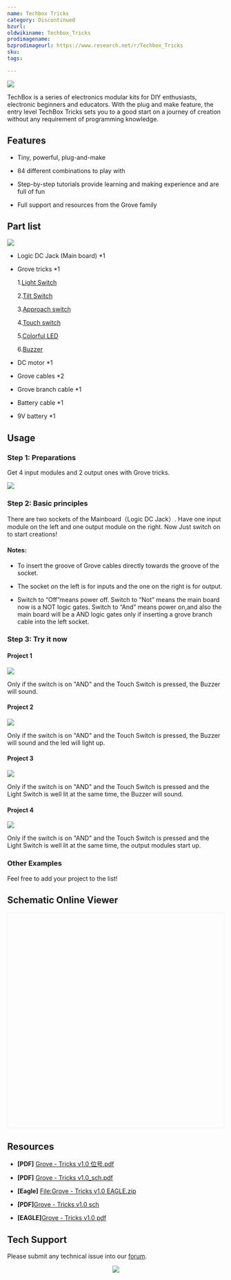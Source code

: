 ```yaml
---
name: Techbox Tricks‏‎
category: Discontinued
bzurl:
oldwikiname: Techbox_Tricks‏‎
prodimagename:
bzprodimageurl: https://www.research.net/r/Techbox_Tricks
sku:
tags:

---
```


![](https://github.com/SeeedDocument/Techbox_Tricks/raw/master/img/110020006_p1.jpg)

TechBox is a series of electronics modular kits for DIY enthusiasts, electronic beginners and educators.
With the plug and make feature, the entry level TechBox Tricks sets you to a good start on a journey of creation without any requirement of programming knowledge.

##   Features

*   Tiny, powerful, plug-and-make

*   84 different combinations to play with

*   Step-by-step tutorials provide learning and making experience and are full of fun

*   Full support and resources from the Grove family

##   Part list

![](https://github.com/SeeedDocument/Techbox_Tricks/raw/master/img/110020006_p2.jpg)

*   Logic DC Jack (Main board) *1

*   Grove tricks *1

    1.[Light Switch](https://seeeddoc.github.io/Grove-Light_Sensor/)

    2.[Tilt Switch](https://seeeddoc.github.io/Grove-Tilt_Switch/)

    3.[Approach switch](https://seeeddoc.github.io/Grove-Line_Finder/)

    4.[Touch switch](https://seeeddoc.github.io/Grove-Touch_Sensor/)

    5.[Colorful LED](https://seeeddoc.github.io/Grove-LED_Socket_Kit/)

    6.[Buzzer](https://seeeddoc.github.io/Grove-Buzzer/)

  *   DC motor *1

  *   Grove cables *2

  *   Grove branch cable *1

  *   Battery cable *1

  *   9V battery *1

##   Usage

###  Step 1: Preparations

Get 4 input modules and 2 output ones with Grove tricks.

![](https://github.com/SeeedDocument/Techbox_Tricks/raw/master/img/Grove_tricks_depart.jpg)

###  Step 2: Basic principles

There are two sockets of the Mainboard（Logic DC Jack）. Have one input module on the left and one output module on the right. Now Just switch on to start creations!

####  Notes:

*   To insert the groove of Grove cables directly towards the groove of the socket.

*   The socket on the left is for inputs and the one on the right is for output.

*   Switch to “Off”means power off. Switch to “Not” means the main board now is a NOT logic gates. Switch to “And” means power on,and also the main board will be a AND logic gates only if inserting a grove branch cable into the left socket.

###  Step 3: Try it now

####  Project 1

![](https://github.com/SeeedDocument/Techbox_Tricks/raw/master/img/Application_1.jpg)

Only if the switch is on "AND" and the Touch Switch is pressed, the Buzzer will sound.

####  Project 2

![](https://github.com/SeeedDocument/Techbox_Tricks/raw/master/img/Application_2.jpg)

Only if the switch is on "AND" and the Touch Switch is pressed, the Buzzer will sound and the led will light up.

####  Project 3

![](https://github.com/SeeedDocument/Techbox_Tricks/raw/master/img/Application_3.jpg)

Only if the switch is on "AND" and the Touch Switch is pressed and the Light Switch is well lit at the same time, the Buzzer will sound.

####  Project 4

![](https://github.com/SeeedDocument/Techbox_Tricks/raw/master/img/Application_4.jpg)

Only if the switch is on "AND" and the Touch Switch is pressed and the Light Switch is well lit at the same time, the output modules start up.

###  Other Examples

Feel free to add your project to the list!


## Schematic Online Viewer

<div class="altium-ecad-viewer" data-project-src="https://github.com/SeeedDocument/Techbox_Tricks/raw/master/res/Grove-Tricks_v1.0_EAGLE.zip" style="border-radius: 0px 0px 4px 4px; height: 500px; border-style: solid; border-width: 1px; border-color: rgb(241, 241, 241); overflow: hidden; max-width: 1280px; max-height: 700px; box-sizing: border-box;" />
</div>


##  Resources

- **[PDF]**   [Grove - Tricks v1.0 位号.pdf](https://github.com/SeeedDocument/Techbox_Tricks/raw/master/res/Grove-Tricks_v1.0_%E4%BD%8D%E5%8F%B7.pdf)

- **[PDF]**  [Grove - Tricks v1.0_sch.pdf](https://github.com/SeeedDocument/Techbox_Tricks/raw/master/res/Grove-Tricks_v1.0_sch.pdf)

- **[Eagle]**   [File:Grove - Tricks v1.0 EAGLE.zip](https://github.com/SeeedDocument/Techbox_Tricks/raw/master/res/Grove-Tricks_v1.0_EAGLE.zip)
- **[PDF]**[Grove - Tricks v1.0 sch](https://github.com/SeeedDocument/Techbox_Tricks/raw/master/res/Grove%20-%20Tricks%20v1.0.pdf)

- **[EAGLE]**[Grove - Tricks v1.0 pdf](https://github.com/SeeedDocument/Techbox_Tricks/raw/master/res/Grove%20-%20Tricks%20v1.0.sch)

## Tech Support
Please submit any technical issue into our [forum](http://forum.seeedstudio.com/). <br /><p style="text-align:center"><a href="https://www.seeedstudio.com/act-4.html?utm_source=wiki&utm_medium=wikibanner&utm_campaign=newproducts" target="_blank"><img src="https://github.com/SeeedDocument/Wiki_Banner/raw/master/new_product.jpg" /></a></p>